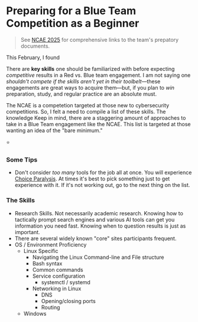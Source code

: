 # Preparing for a Blue Team Competition as a Beginner

> See [NCAE 2025](../NCAE%202025%20Preparation%20🛡️/NCAE%202025.md) for comprehensive links to the team's prepatory documents.

This February, I found 

There are **key skills** one should be familiarized with before expecting *competitive* results in a Red vs. Blue team engagement. I am not saying one *shouldn't compete if the skills aren't yet in their toolbelt*—these engagements are great ways to acquire them—but, if you plan to *win* preparation, study, and regular practice are an absolute must.

The NCAE is a competetion targeted at those new to cybersecurity competitions. So, I felt a need to compile a list of these skills. The knowledge Keep in mind, there are a staggering amount of approaches to take in a Blue Team engagement like the NCAE. This list is targeted at those wanting an idea of the "bare minimum."

⭐ 
### Some Tips
- Don't consider *too many* tools for the job all at once. You will experience [Choice Paralysis](../unsorted/Choice%20Paralysis.md). At times it's best to pick something just to get experience with it. If it's not working out, go to the next thing on the list.


### The Skills
- Research Skills. Not necessarily academic research. Knowing how to tactically prompt search engines and various AI tools can get you information you need fast. Knowing when to question results is just as important.
- There are several widely known "core" sites participants frequent.
- OS / Environment Proficiency
	- Linux Specific
		- Navigating the Linux Command-line and File structure
		- Bash syntax
		- Common commands
		- Service configuration
			- systemctl / systemd
		- Networking in Linux
			- DNS
			- Opening/closing ports
			- Routing
	- Windows 